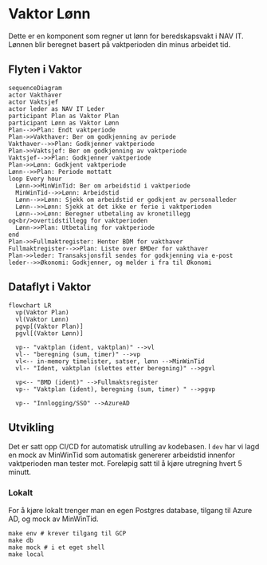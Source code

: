 # Vaktor Lønn

Dette er en komponent som regner ut lønn for beredskapsvakt i NAV IT.
Lønnen blir beregnet basert på vaktperioden din minus arbeidet tid.

## Flyten i Vaktor

```mermaid
sequenceDiagram
actor Vakthaver
actor Vaktsjef
actor leder as NAV IT Leder
participant Plan as Vaktor Plan
participant Lønn as Vaktor Lønn
Plan-->>Plan: Endt vaktperiode
Plan->>Vakthaver: Ber om godkjenning av periode
Vakthaver-->>Plan: Godkjenner vaktperiode
Plan->>Vaktsjef: Ber om godkjenning av vaktperiode
Vaktsjef-->>Plan: Godkjenner vaktperiode
Plan->>Lønn: Godkjent vaktperiode
Lønn-->>Plan: Periode mottatt
loop Every hour
  Lønn->>MinWinTid: Ber om arbeidstid i vaktperiode
  MinWinTid-->>Lønn: Arbeidstid
  Lønn-->>Lønn: Sjekk om arbeidstid er godkjent av personalleder
  Lønn-->>Lønn: Sjekk at det ikke er ferie i vaktperioden
  Lønn-->>Lønn: Beregner utbetaling av kronetillegg og<br/>overtidstillegg for vaktperioden
  Lønn->>Plan: Utbetaling for vaktperiode
end
Plan->>Fullmaktregister: Henter BDM for vakthaver
Fullmaktregister-->>Plan: Liste over BMDer for vakthaver
Plan->>leder: Transaksjonsfil sendes for godkjenning via e-post
leder-->>Økonomi: Godkjenner, og melder i fra til Økonomi
```

## Dataflyt i Vaktor

```mermaid
flowchart LR
  vp(Vaktor Plan)
  vl(Vaktor Lønn)
  pgvp[(Vaktor Plan)]
  pgvl[(Vaktor Lønn)]

  vp-- "vaktplan (ident, vaktplan)" -->vl
  vl-- "beregning (sum, timer)" -->vp
  vl<-- in-memory timelister, satser, lønn -->MinWinTid
  vl-- "Ident, vaktplan (slettes etter beregning)" -->pgvl

  vp<-- "BMD (ident)" -->Fullmaktsregister
  vp-- "Vaktplan (ident), beregning (sum, timer) " -->pgvp

  vp-- "Innlogging/SSO" -->AzureAD

```

## Utvikling

Det er satt opp CI/CD for automatisk utrulling av kodebasen.
I `dev` har vi lagd en mock av MinWinTid som automatisk genererer arbeidstid innenfor vaktperioden man tester mot.
Foreløpig satt til å kjøre utregning hvert 5 minutt.

### Lokalt

For å kjøre lokalt trenger man en egen Postgres database, tilgang til Azure AD, og mock av MinWinTid.

```shell
make env # krever tilgang til GCP
make db
make mock # i et eget shell
make local
```
